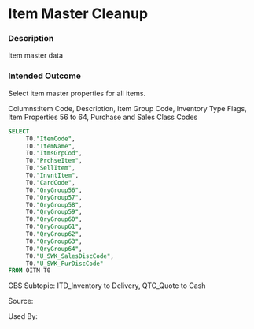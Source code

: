 # Item Master Cleanup

### Description

​Item master data

### Intended Outcome

​Select item master properties for all items.

Columns:Item Code, Description, Item Group Code, Inventory Type Flags, Item Properties 56 to 64, Purchase and Sales Class Codes

```sql
SELECT
	 T0."ItemCode",
	 T0."ItemName",
	 T0."ItmsGrpCod",
	 T0."PrchseItem",
	 T0."SellItem",
	 T0."InvntItem",
	 T0."CardCode",
	 T0."QryGroup56",
	 T0."QryGroup57",
	 T0."QryGroup58",
	 T0."QryGroup59",
	 T0."QryGroup60",
	 T0."QryGroup61",
	 T0."QryGroup62",
	 T0."QryGroup63",
	 T0."QryGroup64",
	 T0."U_SWK_SalesDiscCode",
	 T0."U_SWK_PurDiscCode"
FROM OITM T0
```

GBS Subtopic: ITD_Inventory to Delivery, QTC_Quote to Cash

Source:

Used By:
